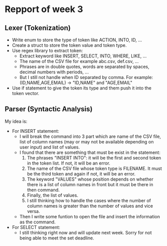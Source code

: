 # Repport of week 3
## Lexer (Tokenization)
- Write enum to store the type of token like ACTION, INTO, ID, ...
- Create a struct to store the token value and token type.
- Use regex library to extract token:
  + Extract keyword like INSERT, SELECT, INTO, WHERE, LIKE, ...
  + The name of the CSV file for example abc.csv, def.csv, ...
  + Phrases are in double quotes, words are separated by spaces, decimal numbers with periods, ...
  + But I still not handle when ID separated by comma. For example: (ID,NAME,AGE,EMAIL) -> "ID,NAME" and "AGE,EMAIL"
- Use if statement to give the token its type and them push it into the token vector.
## Parser (Syntactic Analysis)
My idea is:
- For INSERT statement:
  + I will break the command into 3 part which are name of the CSV file, list of column names (may or may not be available depending on user input) and list of values.
  + I found that there are something that must be exist in the statement:
    1. The phrases "INSERT INTO": it will be the first and second token in the token list. If not, it will be an error.
    2. The name of the CSV file whose token type is FILENAME. It must be the third token and again if not, it will be an error.
    3. The keyword "VALUES" whose position depends on whether there is a list of column names in front but it must be there in then command.
    4. Finally, the list of values.
    5. I still thinking how to handle the cases where the number of column names is greater than the number of values ​​and vice versa.
  + Then I write some funtion to open the file and insert the information as the command.
- For SELECT statement:
  + I still thinking right now and will update next week. Sorry for not being able to meet the set deadline.  

